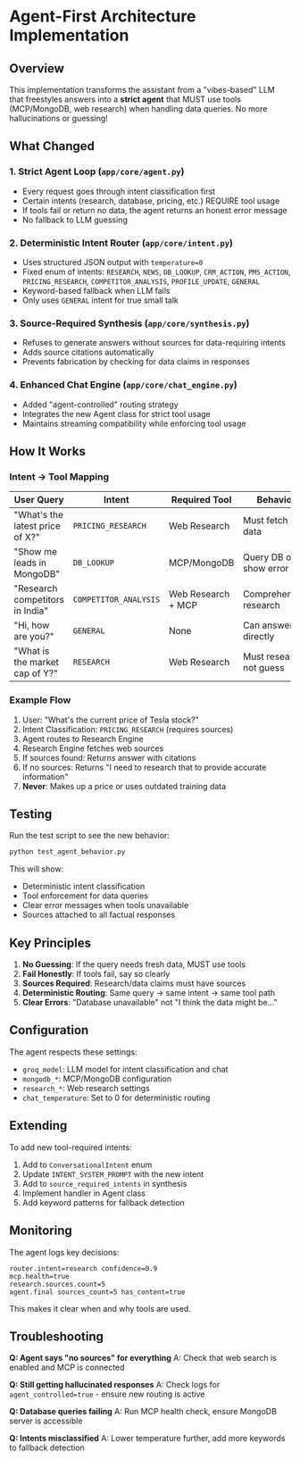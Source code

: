 # Agent-First Architecture Implementation

## Overview

This implementation transforms the assistant from a "vibes-based" LLM that freestyles answers into a **strict agent** that MUST use tools (MCP/MongoDB, web research) when handling data queries. No more hallucinations or guessing!

## What Changed

### 1. **Strict Agent Loop** (`app/core/agent.py`)
- Every request goes through intent classification first
- Certain intents (research, database, pricing, etc.) REQUIRE tool usage
- If tools fail or return no data, the agent returns an honest error message
- No fallback to LLM guessing

### 2. **Deterministic Intent Router** (`app/core/intent.py`)
- Uses structured JSON output with `temperature=0`
- Fixed enum of intents: `RESEARCH`, `NEWS`, `DB_LOOKUP`, `CRM_ACTION`, `PMS_ACTION`, `PRICING_RESEARCH`, `COMPETITOR_ANALYSIS`, `PROFILE_UPDATE`, `GENERAL`
- Keyword-based fallback when LLM fails
- Only uses `GENERAL` intent for true small talk

### 3. **Source-Required Synthesis** (`app/core/synthesis.py`)
- Refuses to generate answers without sources for data-requiring intents
- Adds source citations automatically
- Prevents fabrication by checking for data claims in responses

### 4. **Enhanced Chat Engine** (`app/core/chat_engine.py`)
- Added "agent-controlled" routing strategy
- Integrates the new Agent class for strict tool usage
- Maintains streaming compatibility while enforcing tool usage

## How It Works

### Intent → Tool Mapping

| User Query | Intent | Required Tool | Behavior |
|------------|--------|---------------|----------|
| "What's the latest price of X?" | `PRICING_RESEARCH` | Web Research | Must fetch real data |
| "Show me leads in MongoDB" | `DB_LOOKUP` | MCP/MongoDB | Query DB or show error |
| "Research competitors in India" | `COMPETITOR_ANALYSIS` | Web Research + MCP | Comprehensive research |
| "Hi, how are you?" | `GENERAL` | None | Can answer directly |
| "What is the market cap of Y?" | `RESEARCH` | Web Research | Must research, not guess |

### Example Flow

1. User: "What's the current price of Tesla stock?"
2. Intent Classification: `PRICING_RESEARCH` (requires sources)
3. Agent routes to Research Engine
4. Research Engine fetches web sources
5. If sources found: Returns answer with citations
6. If no sources: Returns "I need to research that to provide accurate information"
7. **Never**: Makes up a price or uses outdated training data

## Testing

Run the test script to see the new behavior:

```bash
python test_agent_behavior.py
```

This will show:
- Deterministic intent classification
- Tool enforcement for data queries
- Clear error messages when tools unavailable
- Sources attached to all factual responses

## Key Principles

1. **No Guessing**: If the query needs fresh data, MUST use tools
2. **Fail Honestly**: If tools fail, say so clearly
3. **Sources Required**: Research/data claims must have sources
4. **Deterministic Routing**: Same query → same intent → same tool path
5. **Clear Errors**: "Database unavailable" not "I think the data might be..."

## Configuration

The agent respects these settings:
- `groq_model`: LLM model for intent classification and chat
- `mongodb_*`: MCP/MongoDB configuration
- `research_*`: Web research settings
- `chat_temperature`: Set to 0 for deterministic routing

## Extending

To add new tool-required intents:

1. Add to `ConversationalIntent` enum
2. Update `INTENT_SYSTEM_PROMPT` with the new intent
3. Add to `source_required_intents` in synthesis
4. Implement handler in Agent class
5. Add keyword patterns for fallback detection

## Monitoring

The agent logs key decisions:
```
router.intent=research confidence=0.9
mcp.health=true
research.sources.count=5
agent.final sources_count=5 has_content=true
```

This makes it clear when and why tools are used.

## Troubleshooting

**Q: Agent says "no sources" for everything**
A: Check that web search is enabled and MCP is connected

**Q: Still getting hallucinated responses**
A: Check logs for `agent_controlled=true` - ensure new routing is active

**Q: Database queries failing**
A: Run MCP health check, ensure MongoDB server is accessible

**Q: Intents misclassified**
A: Lower temperature further, add more keywords to fallback detection